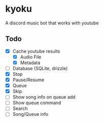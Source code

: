 # kyoku

A discord music bot that works with youtube

## Todo

- [x] Cache youtube results
  - [x] Audio File
  - [x] Metadata
- [ ] Database (SQLite, drizzle)
- [x] Stop
- [x] Pause/Resume
- [x] Queue
- [x] Skip
- [ ] Show song info on queue add
- [ ] Show queue command
- [ ] Search
- [ ] Song/Queue info
